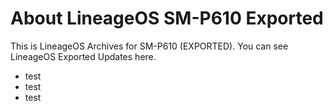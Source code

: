 # About LineageOS SM-P610 Exported
This is LineageOS Archives for SM-P610 (EXPORTED).
You can see LineageOS Exported Updates here.
* test
* test
* test
